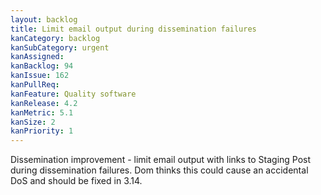 ```yaml
---
layout: backlog
title: Limit email output during dissemination failures
kanCategory: backlog
kanSubCategory: urgent
kanAssigned:
kanBacklog: 94
kanIssue: 162
kanPullReq:
kanFeature: Quality software
kanRelease: 4.2
kanMetric: 5.1
kanSize: 2
kanPriority: 1
---
```

Dissemination improvement - limit email output with links to Staging Post during dissemination failures. Dom thinks this could cause an accidental DoS and should be fixed in 3.14.
